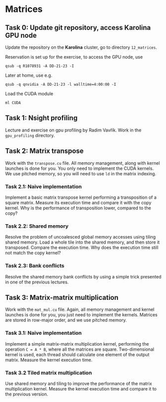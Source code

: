 
Matrices
========





Task 0: Update git repository, access Karolina GPU node
-------------------------------------------------------

Update the repository on the **Karolina** cluster, go to directory `12_matrices`.

Reservation is set up for the exercise, to access the GPU node, use
```
qsub -q R1078931 -A DD-21-23 -I
```

Later at home, use e.g.
```
qsub -q qnvidia -A DD-21-23 -l walltime=4:00:00 -I
```

Load the CUDA module
```
ml CUDA
```





Task 1: Nsight profiling
------------------------

Lecture and exercise on gpu profiling by Radim Vavřík. Work in the `gpu_profiling` directory.





Task 2: Matrix transpose
------------------------

Work with the `transpose.cu` file. All memory management, along with kernel launches is done for you. You only need to implement the CUDA kernels. We use pitched memory, so you will need to use `ld` in the matrix indexing.

### Task 2.1: Naive implementation

Implement a basic matrix transpose kernel performing a transposition of a square matrix. Measure its execution time and compare it with the copy kernel. Why is the performance of transposition lower, compared to the copy?

### Task 2.2: Shared memory

Resolve the problem of uncoalesced global memory accesses using tiling shared memory. Load a whole tile into the shared memory, and then store it transposed. Compare the execution time. Why does the execution time still not match the copy kernel?

### Task 2.3: Bank conflicts

Resolve the shared memory bank conflicts by using a simple trick presented in one of the previous lectures.





Task 3: Matrix-matrix multiplication
------------------------------------

Work with the `mat_mul.cu` file. Again, all memory management and kernel launches is done for you, you just need to implement the kernels. Matrices are stored in row-major order, and we use pitched memory.

### Task 3.1: Naive implementation

Implement a simple matrix-matrix multiplication kernel, performing the operation `C = A * B`, where all the matrices are square. Two-dimensional kernel is used, each thread should calculate one element of the output matrix. Measure the kernel execution time.

### Task 3.2 Tiled matrix multiplication

Use shared memory and tiling to improve the performance of the matrix multiplication kernel. Measure the kernel execution time and compare it to the previous version.
